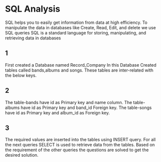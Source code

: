 # SQL Analysis
SQL helps you to easily get information from data at high efficiency. 
To manipulate the data in databases like Create, Read, Edit, and delete we use SQL queries SQL is a standard language for storing, manipulating, and retrieving data in databases

## 1
First created a Database named Record_Company In this Database Created tables called bands,albums and songs.
These tables are inter-related with the below keys.

## 2
The table-bands have id as Primary key and name column. The table-albums have id as Primary key and band_id Foreign key.
The table-songs have id as Primary key and album_id as Foreign key.

## 3
The required values are inserted into the tables using INSERT query. For all the next queries SELECT is used to retrieve data from the tables. 
Based on the requirement of the other queries the questions are solved to get the desired solution.
